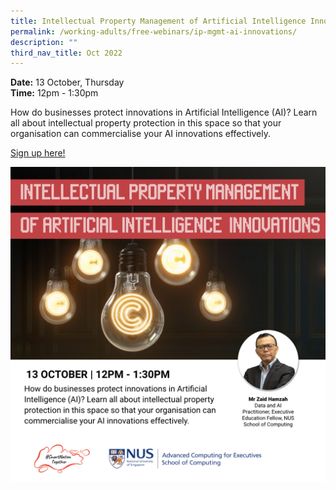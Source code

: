 ```yaml
---
title: Intellectual Property Management of Artificial Intelligence Innovation
permalink: /working-adults/free-webinars/ip-mgmt-ai-innovations/
description: ""
third_nav_title: Oct 2022
---
```


**Date:** 13 October, Thursday
<br> **Time:** 12pm - 1:30pm

How do businesses protect innovations in Artificial Intelligence (AI)? Learn all about intellectual property protection in this space so that your organisation can commercialise your AI innovations effectively. 

[Sign up here!](https://go.gov.sg/wa-ip-oct22)

![Free webinar on ip management of ai innovations for working adults](/images/Oct%202022/WA_13%20Oct.jpeg)
